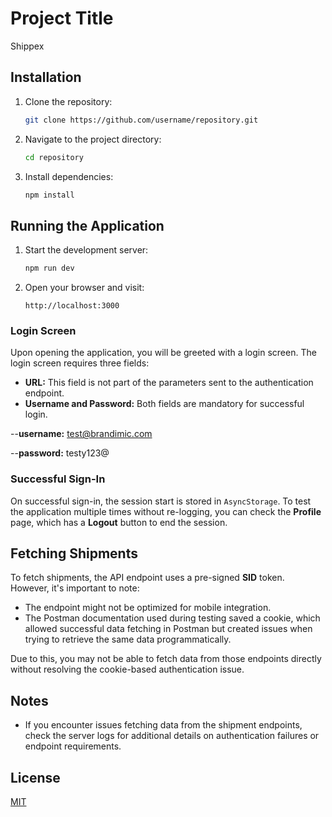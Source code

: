 # Project Title

Shippex

## Installation

1. Clone the repository:
   ```bash
   git clone https://github.com/username/repository.git
   ```
2. Navigate to the project directory:
   ```bash
   cd repository
   ```
3. Install dependencies:
   ```bash
   npm install
   ```

## Running the Application

1. Start the development server:
   ```bash
   npm run dev
   ```
2. Open your browser and visit:
   ```
   http://localhost:3000
   ```

### Login Screen

Upon opening the application, you will be greeted with a login screen. The login screen requires three fields:

- **URL:** This field is not part of the parameters sent to the authentication endpoint.
- **Username and Password:** Both fields are mandatory for successful login.

--**username:** test@brandimic.com

--**password:** testy123@

### Successful Sign-In

On successful sign-in, the session start is stored in `AsyncStorage`. To test the application multiple times without re-logging, you can check the **Profile** page, which has a **Logout** button to end the session.

## Fetching Shipments

To fetch shipments, the API endpoint uses a pre-signed **SID** token. However, it's important to note:

- The endpoint might not be optimized for mobile integration.
- The Postman documentation used during testing saved a cookie, which allowed successful data fetching in Postman but created issues when trying to retrieve the same data programmatically.

Due to this, you may not be able to fetch data from those endpoints directly without resolving the cookie-based authentication issue.

## Notes

- If you encounter issues fetching data from the shipment endpoints, check the server logs for additional details on authentication failures or endpoint requirements.

## License

[MIT](LICENSE)
